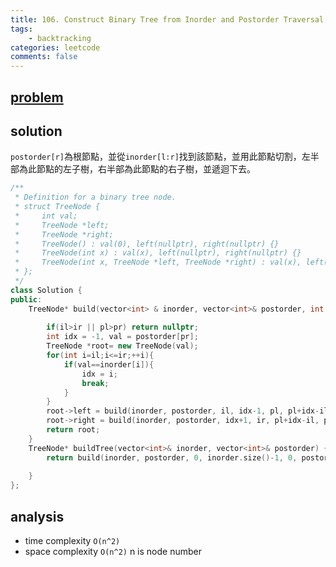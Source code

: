 ```yaml
---
title: 106. Construct Binary Tree from Inorder and Postorder Traversal
tags:  
    - backtracking
categories: leetcode
comments: false
---
```


## [problem](https://leetcode.com/problems/construct-binary-tree-from-inorder-and-postorder-traversal/)


## solution

`postorder[r]`為根節點，並從`inorder[l:r]`找到該節點，並用此節點切割，左半部為此節點的左子樹，右半部為此節點的右子樹，並遞迴下去。

```c++
/**
 * Definition for a binary tree node.
 * struct TreeNode {
 *     int val;
 *     TreeNode *left;
 *     TreeNode *right;
 *     TreeNode() : val(0), left(nullptr), right(nullptr) {}
 *     TreeNode(int x) : val(x), left(nullptr), right(nullptr) {}
 *     TreeNode(int x, TreeNode *left, TreeNode *right) : val(x), left(left), right(right) {}
 * };
 */
class Solution {
public:
    TreeNode* build(vector<int> & inorder, vector<int>& postorder, int il, int ir, int pl, int pr){
        
        if(il>ir || pl>pr) return nullptr;
        int idx = -1, val = postorder[pr];
        TreeNode *root= new TreeNode(val);
        for(int i=il;i<=ir;++i){
            if(val==inorder[i]){
                idx = i;
                break;
            }
        }
        root->left = build(inorder, postorder, il, idx-1, pl, pl+idx-il-1);
        root->right = build(inorder, postorder, idx+1, ir, pl+idx-il, pr-1);;
        return root;
    }
    TreeNode* buildTree(vector<int>& inorder, vector<int>& postorder) {
        return build(inorder, postorder, 0, inorder.size()-1, 0, postorder.size()-1);    
        
    }
};
```

## analysis
- time complexity `O(n^2)`
- space complexity `O(n^2)`  n is node number